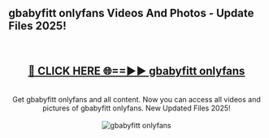<h2>gbabyfitt onlyfans Videos And Photos - Update Files 2025!</h2>
<br>
<div align="center">
<h2><a href="https://linkcuts.com/hfmhzwbr" rel="nofollow">🔴 CLICK HERE 🌐==►► gbabyfitt onlyfans</a></h2>
<br>
Get gbabyfitt onlyfans and all content. Now you can access all videos and pictures of gbabyfitt onlyfans. New Updated Files 2025!
<br>
<br>
<a href="https://linkcuts.com/hfmhzwbr" rel="nofollow" data-target="animated-image.originalLink"><img src="https://i.ibb.co.com/WyWwxjT/player-gif2.gif" alt="gbabyfitt onlyfans" style="max-width: 100%; display: inline-block;" data-target="animated-image.originalImage"></a>
</div>
<br>
